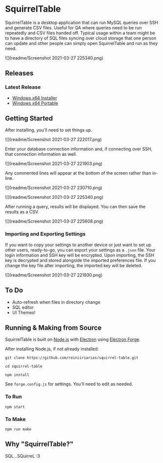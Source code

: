 # SquirrelTable

SquirrelTable is a desktop application that can run MySQL queries over SSH and generate CSV files. Useful for QA where queries need to be run repeatedly and CSV files handed off. Typical usage within a team might be to have a directory of SQL files syncing over cloud storage that one person can update and other people can simply open SquirrelTable and run as they need.

![](readme/Screenshot 2021-03-27 225340.png)

## Releases

### Latest Release

* [Windows x64 Installer](https://github.com/reiniiriarios/squirrel-table/releases/download/v0.4.0/SquirrelTableSetup.exe)
* [Windows x64 Portable](https://github.com/reiniiriarios/squirrel-table/releases/download/v0.4.0/SquirrelTable-win32-x64-0.4.0.zip)

## Getting Started

After installing, you'll need to set things up.

![](readme/Screenshot 2021-03-27 222017.png)

Enter your database connection information and, if connecting over SSH, that connection information as well.

![](readme/Screenshot 2021-03-27 221903.png)

Any commented lines will appear at the bottom of the screen rather than in-line.

![](readme/Screenshot 2021-03-27 230710.png)

![](readme/Screenshot 2021-03-27 225340.png)

After running a query, results will be displayed. You can then save the results as a CSV.

![](readme/Screenshot 2021-03-27 225608.png)

### Importing and Exporting Settings

If you want to copy your settings to another device or just want to set up other users, ready-to-go, you can export your settings as a `.json` file. Your login information and SSH key will be encrypted. Upon importing, the SSH key is decrypted and stored alongside the imported preferences file. If you change the key file after importing, the imported key will be deleted.

![](readme/Screenshot 2021-03-27 221930.png)

## To Do

* Auto-refresh when files in directory change
* SQL editor
* UI Themes!

## Running & Making from Source

SquirrelTable is built on [Node.js](https://nodejs.org/) with [Electron](https://www.electronjs.org/) using [Electron Forge](https://www.electronforge.io/).

After installing Node.js, if not already installed:

`git clone https://github.com/reiniiriarios/squirrel-table.git`

`cd squirrel-table`

`npm install`

See `forge.config.js` for settings. You'll need to edit as needed.

### To Run

`npm start`

### To Make

`npm run make`

## Why "SquirrelTable?"
SQL...SQuirreL :3

